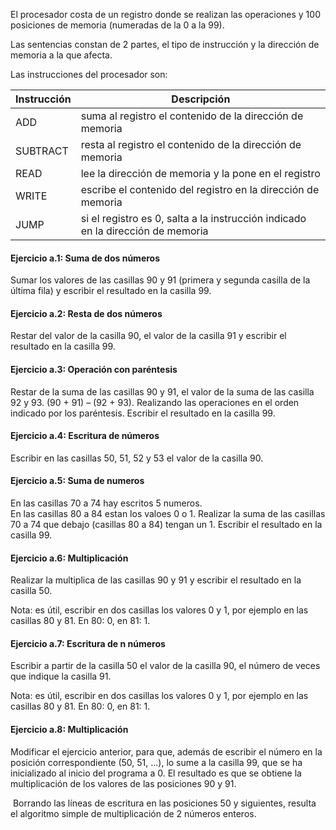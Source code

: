 El procesador costa de un
registro donde se realizan las operaciones y 100 posiciones de memoria
(numeradas de la 0 a la 99).

Las sentencias constan de
2 partes, el tipo de instrucción y la dirección de memoria a la que afecta.

Las instrucciones del
procesador son:  

| Instrucción | Descripción |
| ----- | ----- |
| ADD | suma al registro el contenido de la dirección de memoria |
| SUBTRACT | resta al registro el contenido de la dirección de memoria |
| READ | lee la dirección de memoria y la pone en el registro |
| WRITE | escribe el contenido del registro en la dirección de memoria |
| JUMP |si el registro es 0, salta a la instrucción indicado en la dirección de memoria |

#### Ejercicio a.1: Suma de dos números

Sumar los valores de las
casillas 90 y 91 (primera y segunda casilla de la última fila) y escribir el
resultado en la casilla 99.

#### Ejercicio a.2: Resta de dos números

Restar del valor de la
casilla 90, el valor de la casilla 91 y escribir el resultado en la casilla 99.

#### Ejercicio a.3: Operación con paréntesis

Restar de la suma de las
casillas 90 y 91, el valor de la suma de las casilla 92 y 93. (90 + 91) – (92 +
93). Realizando las operaciones en el orden indicado por los paréntesis.
Escribir el resultado en la casilla 99.

#### Ejercicio a.4: Escritura de números

Escribir en las casillas
50, 51, 52 y 53 el valor de la casilla 90.

#### Ejercicio a.5: Suma de numeros

En las casillas 70 a 74 hay escritos 5 numeros.  
En las casillas 80 a 84 estan los valoes 0 o 1.
Realizar la suma de las casillas 70 a 74 que debajo (casillas 80 a 84) tengan un 1. Escribir el resultado en la casilla 99.

#### Ejercicio a.6: Multiplicación

Realizar la multiplica de las casillas 90 y 91 y escribir el resultado en la casilla 50.

Nota: es útil, escribir en
dos casillas los valores 0 y 1, por ejemplo en las casillas 80 y 81. En 80: 0,
en 81: 1.

#### Ejercicio a.7: Escritura de n números

Escribir a partir de la
casilla 50 el valor de la casilla 90, el número de veces que indique la casilla
91.

Nota: es útil, escribir en
dos casillas los valores 0 y 1, por ejemplo en las casillas 80 y 81. En 80: 0,
en 81: 1.

#### Ejercicio a.8: Multiplicación

Modificar
el ejercicio anterior, para que, además de escribir el número en la posición
correspondiente (50, 51, ...), lo sume a la casilla 99, que se ha inicializado
al inicio del programa a 0. El resultado es que se obtiene la multiplicación de
los valores de las posiciones 90 y 91.

 Borrando las líneas de escritura en las
posiciones 50 y siguientes, resulta el algoritmo simple de multiplicación de 2 números
enteros.
